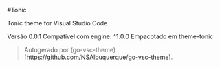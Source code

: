 #Tonic

Tonic theme for Visual Studio Code

Versão 0.0.1
Compatível com engine: ^1.0.0
Empacotado em theme-tonic

> Autogerado por (go-vsc-theme)[https://github.com/NSAlbuquerque/go-vsc-theme].